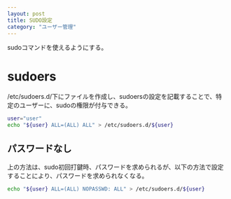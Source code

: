 ```yaml
---
layout: post
title: SUDO設定
category: "ユーザー管理"
---
```


sudoコマンドを使えるようにする。

# sudoers

/etc/sudoers.d/下にファイルを作成し、sudoersの設定を記載することで、特定のユーザーに、sudoの権限が付与できる。

```sh
user="user"
echo "${user} ALL=(ALL) ALL" > /etc/sudoers.d/${user}
```

## パスワードなし

上の方法は、sudo初回打鍵時、パスワードを求められるが、以下の方法で設定することにより、パスワードを求められなくなる。

```sh
echo "${user} ALL=(ALL) NOPASSWD: ALL" > /etc/sudoers.d/${user}
```
